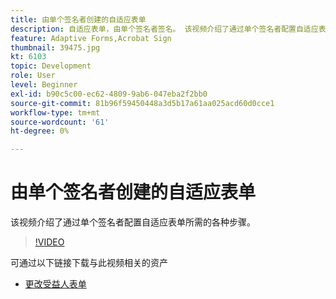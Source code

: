 ```yaml
---
title: 由单个签名者创建的自适应表单
description: 自适应表单，由单个签名者签名。 该视频介绍了通过单个签名者配置自适应表单所需的各种步骤。
feature: Adaptive Forms,Acrobat Sign
thumbnail: 39475.jpg
kt: 6103
topic: Development
role: User
level: Beginner
exl-id: b90c5c00-ec62-4809-9ab6-047eba2f2bb0
source-git-commit: 81b96f59450448a3d5b17a61aa025acd60d0cce1
workflow-type: tm+mt
source-wordcount: '61'
ht-degree: 0%

---
```


# 由单个签名者创建的自适应表单


该视频介绍了通过单个签名者配置自适应表单所需的各种步骤。

>[!VIDEO](https://video.tv.adobe.com/v/39475/?quality=9&learn=on)

可通过以下链接下载与此视频相关的资产

* [更改受益人表单 ](assets/change-of-beneficiary-form.zip)
